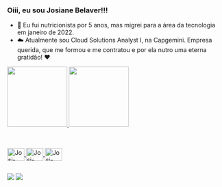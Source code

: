 ### Oiii, eu sou Josiane Belaver!!! 


- 🔭 Eu fui nutricionista por 5 anos, mas migrei para a área da tecnologia em janeiro de 2022.
- ☁️ Atualmente sou Cloud Solutions Analyst I, na Capgemini. Empresa querida, que me formou e me contratou e por ela nutro uma eterna gratidão! ♥

<div>
  <a href="https://github.com/josibelaver">
  <img height="140em" src="https://github-readme-stats.vercel.app/api?username=josibelaver&show_icons=true&theme=radical" />
  <img height="140em" src="https://github-readme-stats.vercel.app/api/top-langs/?username=josibelaver&layout=compact&theme=radical" />
</div>

  
##
<div style="display: inline_block"><br>
  <img align= "center" alt="Josi-Python" height="30" width="40" src="https://cdn.jsdelivr.net/gh/devicons/devicon/icons/python/python-original.svg" />
  <img align= "center" alt="Josi-Python" height="30" width="40" src="https://cdn.jsdelivr.net/gh/devicons/devicon/icons/pandas/pandas-original.svg" />
  <img align= "center" alt="Josi-Python" height="30" width="40" src="https://cdn.jsdelivr.net/gh/devicons/devicon/icons/numpy/numpy-original.svg" />

 ##
 <div>
<a href="https://www.linkedin.com/in/josianebelaver/" target="_blank"><img src="https://img.shields.io/badge/LinkedIn-0077B5?style=for-the-badge&logo=linkedin&logoColor=white" target="_blank"></a>
<a href="https://www.instagram.com/josi.belaver/" target="_blank"><img src="https://img.shields.io/badge/Instagram-E4405F?style=for-the-badge&logo=instagram&logoColor=white" target="_blank"></a>
 </div>

